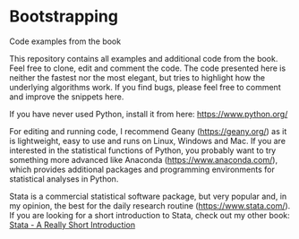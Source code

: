 # Bootstrapping
Code examples from the book

This repository contains all examples and additional code from the book. Feel free to clone, edit and comment the code.
The code presented here is neither the fastest nor the most elegant, but tries to highlight how the underlying algorithms work.
If you find bugs, please feel free to comment and improve the snippets here.

If you have never used Python, install it from here: https://www.python.org/

For editing and running code, I recommend Geany (https://geany.org/) as it is lightweight, easy to use and
runs on Linux, Windows and Mac. If you are interested in the statistical functions of Python, you probably
want to try something more advanced like Anaconda (https://www.anaconda.com/), which provides
additional packages and programming environments for statistical analyses in Python.

Stata is a commercial statistical software package, but very popular and, in my opinion, the best for the
daily research routine (https://www.stata.com/). If you are looking for a short introduction to Stata, check
out my other book: [Stata - A Really Short Introduction](https://www.amazon.com/Stata-Really-Introduction-Felix-Bittmann/dp/3110617293/ref=sr_1_17?crid=L4S9Y016WI7M&keywords=stata+introduction&qid=1555398519&s=gateway&sprefix=stata+intro%2Caps%2C205&sr=8-17)
